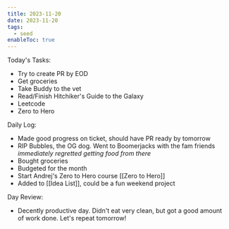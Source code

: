 ```yaml
---
title: 2023-11-20
date: 2023-11-20
tags:
  - seed
enableToc: true
---
```

Today's Tasks:
- Try to create PR by EOD 
- Get groceries
- Take Buddy to the vet
- Read/Finish Hitchiker's Guide to the Galaxy
- Leetcode
- Zero to Hero

Daily Log:
- Made good progress on ticket, should have PR ready by tomorrow
- RIP Bubbles, the OG dog. Went to Boomerjacks with the fam friends *immediately regretted getting food from there*
- Bought groceries
- Budgeted for the month 
- Start Andrej's Zero to Hero course [[Zero to Hero]]
- Added to [[Idea List]], could be a fun weekend project

Day Review:
- Decently productive day. Didn't eat very clean, but got a good amount of work done. Let's repeat tomorrow!
